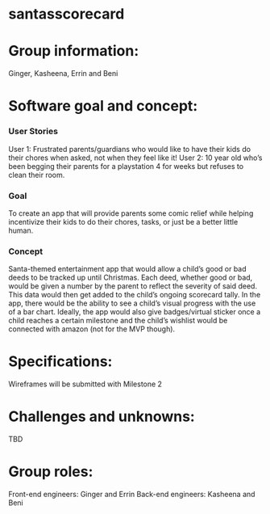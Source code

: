 # santasscorecard

# Group information:
Ginger, Kasheena, Errin and Beni

# Software goal and concept:
### User Stories
User 1: Frustrated parents/guardians who would like to have their kids do their chores when asked, not when they feel like it!
User 2: 10 year old who’s been begging their parents for a playstation 4 for weeks but refuses to clean their room.

### Goal
To create an app that will provide parents some comic relief while helping incentivize their kids to do their chores, tasks, or just be a better little human. 

### Concept
Santa-themed entertainment app that would allow a child’s good or bad deeds to be tracked up until Christmas. Each deed, whether good or bad, would be given a number by the parent to reflect the severity of said deed. This data would then get added to the child’s ongoing scorecard tally. In the app, there would be the ability to see a child’s visual progress with the use of a bar chart. Ideally, the app would also give badges/virtual sticker once a child reaches a certain milestone and the child’s wishlist would be connected with amazon (not for the MVP though).                              

# Specifications:
Wireframes will be submitted with Milestone 2
                             

# Challenges and unknowns:
TBD
                             

# Group roles:
Front-end engineers: Ginger and Errin
Back-end engineers: Kasheena and Beni
